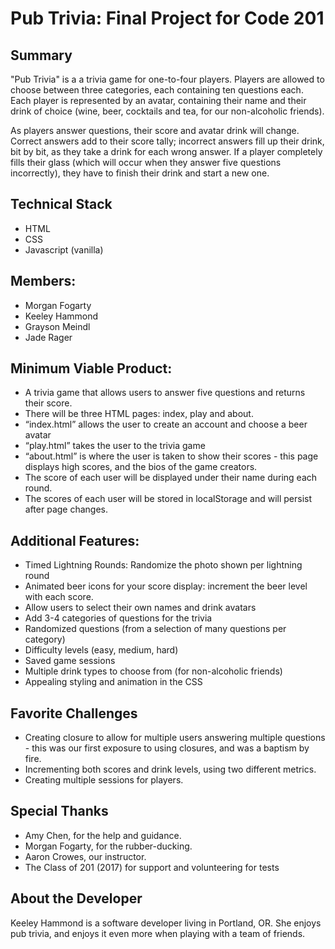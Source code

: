 # Pub Trivia: Final Project for Code 201

## Summary
"Pub Trivia" is a  a trivia game for one-to-four players. Players are allowed to choose between three categories, each containing ten questions each. Each player is represented by an avatar, containing their name and their drink of choice (wine, beer, cocktails and tea, for our non-alcoholic friends). 

As players answer questions, their score and avatar drink will change. Correct answers add to their score tally; incorrect answers fill up their drink, bit by bit, as they take a drink for each wrong answer. If a player completely fills their glass (which will occur when they answer five questions incorrectly), they have to finish their drink and start a new one.

## Technical Stack
* HTML
* CSS
* Javascript (vanilla)

## Members:
- Morgan Fogarty
- Keeley Hammond
- Grayson Meindl
- Jade Rager

## Minimum Viable Product: 
- A trivia game that allows users to answer five questions and returns their score. 
- There will be three HTML pages: index, play and about.
- “index.html” allows the user to create an account and choose a beer avatar
- “play.html” takes the user to the trivia game
- “about.html” is where the user is taken to show their scores - this page displays high scores, and the bios of the game creators.
- The score of each user will be displayed under their name during each round.
- The scores of each user will be stored in localStorage and will persist after page changes.

## Additional Features:
- Timed Lightning Rounds: Randomize the photo shown per lightning round
- Animated beer icons for your score display: increment the beer level with each score.
- Allow users to select their own names and drink avatars
- Add 3-4 categories of questions for the trivia
- Randomized questions (from a selection of many questions per category)
- Difficulty levels (easy, medium, hard)
- Saved game sessions
- Multiple drink types to choose from (for non-alcoholic friends)
- Appealing styling and animation in the CSS

## Favorite Challenges
* Creating closure to allow for multiple users answering multiple questions - this was our first exposure to using closures, and was a baptism by fire.
* Incrementing both scores and drink levels, using two different metrics.
* Creating multiple sessions for players.

## Special Thanks
* Amy Chen, for the help and guidance.
* Morgan Fogarty, for the rubber-ducking.
* Aaron Crowes, our instructor.
* The Class of 201 (2017) for support and volunteering for tests

## About the Developer
Keeley Hammond is a software developer living in Portland, OR. She enjoys pub trivia, and enjoys it even more when playing with a team of friends.
